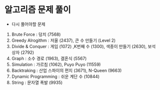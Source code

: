 # 알고리즘 문제 풀이


- 다시 풀어야할 문제

1. Brute Force : 덩치 (7568)
2. Greedy Alrogithm : 저울 (2437), 큰 수 만들기 (Level 2)
3. Divide & Conquer : 게임 (1072) ,K번째 수 (1300), 색종이 만들기 (2630), 보석 상자 (2792)
4. Graph : 소수 경로 (1963), 결혼식 (5567)
5. Simulation : 가르침 (1062), Puyo Puyo (11559)
6. Backtraking : 산업 스파이의 편지 (3671), N-Queen (9663)
7. Dynamic Programming : 쉬운 계단 수 (10844)
8. String : 문자열 폭발 (9935) 
